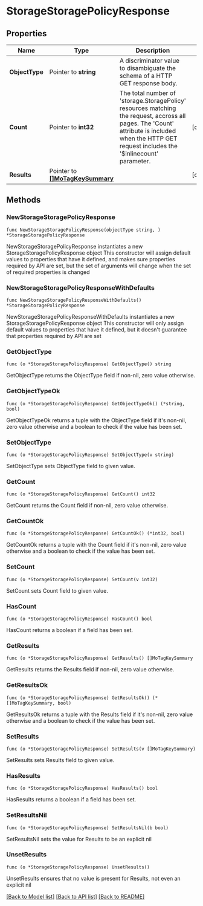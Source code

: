 # StorageStoragePolicyResponse

## Properties

Name | Type | Description | Notes
------------ | ------------- | ------------- | -------------
**ObjectType** | Pointer to **string** | A discriminator value to disambiguate the schema of a HTTP GET response body. | 
**Count** | Pointer to **int32** | The total number of &#39;storage.StoragePolicy&#39; resources matching the request, accross all pages. The &#39;Count&#39; attribute is included when the HTTP GET request includes the &#39;$inlinecount&#39; parameter. | [optional] 
**Results** | Pointer to [**[]MoTagKeySummary**](mo.TagKeySummary.md) |  | [optional] 

## Methods

### NewStorageStoragePolicyResponse

`func NewStorageStoragePolicyResponse(objectType string, ) *StorageStoragePolicyResponse`

NewStorageStoragePolicyResponse instantiates a new StorageStoragePolicyResponse object
This constructor will assign default values to properties that have it defined,
and makes sure properties required by API are set, but the set of arguments
will change when the set of required properties is changed

### NewStorageStoragePolicyResponseWithDefaults

`func NewStorageStoragePolicyResponseWithDefaults() *StorageStoragePolicyResponse`

NewStorageStoragePolicyResponseWithDefaults instantiates a new StorageStoragePolicyResponse object
This constructor will only assign default values to properties that have it defined,
but it doesn't guarantee that properties required by API are set

### GetObjectType

`func (o *StorageStoragePolicyResponse) GetObjectType() string`

GetObjectType returns the ObjectType field if non-nil, zero value otherwise.

### GetObjectTypeOk

`func (o *StorageStoragePolicyResponse) GetObjectTypeOk() (*string, bool)`

GetObjectTypeOk returns a tuple with the ObjectType field if it's non-nil, zero value otherwise
and a boolean to check if the value has been set.

### SetObjectType

`func (o *StorageStoragePolicyResponse) SetObjectType(v string)`

SetObjectType sets ObjectType field to given value.


### GetCount

`func (o *StorageStoragePolicyResponse) GetCount() int32`

GetCount returns the Count field if non-nil, zero value otherwise.

### GetCountOk

`func (o *StorageStoragePolicyResponse) GetCountOk() (*int32, bool)`

GetCountOk returns a tuple with the Count field if it's non-nil, zero value otherwise
and a boolean to check if the value has been set.

### SetCount

`func (o *StorageStoragePolicyResponse) SetCount(v int32)`

SetCount sets Count field to given value.

### HasCount

`func (o *StorageStoragePolicyResponse) HasCount() bool`

HasCount returns a boolean if a field has been set.

### GetResults

`func (o *StorageStoragePolicyResponse) GetResults() []MoTagKeySummary`

GetResults returns the Results field if non-nil, zero value otherwise.

### GetResultsOk

`func (o *StorageStoragePolicyResponse) GetResultsOk() (*[]MoTagKeySummary, bool)`

GetResultsOk returns a tuple with the Results field if it's non-nil, zero value otherwise
and a boolean to check if the value has been set.

### SetResults

`func (o *StorageStoragePolicyResponse) SetResults(v []MoTagKeySummary)`

SetResults sets Results field to given value.

### HasResults

`func (o *StorageStoragePolicyResponse) HasResults() bool`

HasResults returns a boolean if a field has been set.

### SetResultsNil

`func (o *StorageStoragePolicyResponse) SetResultsNil(b bool)`

 SetResultsNil sets the value for Results to be an explicit nil

### UnsetResults
`func (o *StorageStoragePolicyResponse) UnsetResults()`

UnsetResults ensures that no value is present for Results, not even an explicit nil

[[Back to Model list]](../README.md#documentation-for-models) [[Back to API list]](../README.md#documentation-for-api-endpoints) [[Back to README]](../README.md)


